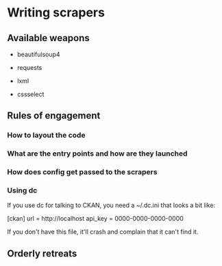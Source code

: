 # Writing scrapers

## Available weapons

* beautifulsoup4

* requests

* lxml

* cssselect


## Rules of engagement

### How to layout the code



### What are the entry points and how are they launched
### How does config get passed to the scrapers



### Using dc

If you use dc for talking to CKAN, you need a ~/.dc.ini that looks a bit like:

[ckan]
url = http://localhost
api_key = 0000-0000-0000-0000

If you don't have this file, it'll crash and complain that it can't find it.

## Orderly retreats

